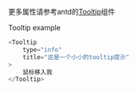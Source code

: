 更多属性请参考antd的[Tooltip](https://ant.design/components/tooltip-cn/)组件

Tooltip example
```js
<Tooltip
    type="info"
    title="这是一个小小的tooltip提示"
>
    鼠标移入我
</Tooltip>
```